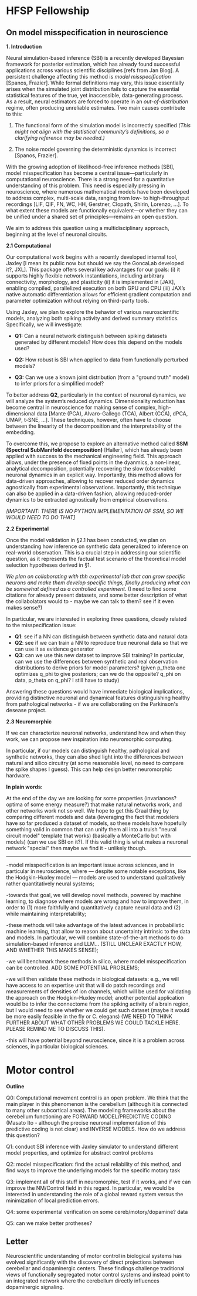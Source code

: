 # HFSP Fellowship

## On model misspecification in neuroscience

**1. Introduction**

Neural simulation-based inference (SBI) is a recently developed Bayesian framework for posterior estimation, which has already found successful applications across various scientific disciplines [refs from Jan Blog]. A persistent challenge affecting this method is *model misspecification* [Spanos, Frazier]. While formal definitions may vary, this issue essentially arises when the simulated joint distribution fails to capture the essential statistical features of the true, yet inaccessible, data-generating process. As a result, neural estimators are forced to operate in an *out-of-distribution* regime, often producing unreliable estimates. Two main causes contribute to this:

1. The functional form of the simulation model is incorrectly specified *(This might not align with the statistical community’s definitions, so a clarifying reference may be needed.)*

2. The noise model governing the deterministic dynamics is incorrect [Spanos, Frazier].

With the growing adoption of likelihood-free inference methods [SBI], model misspecification has become a central issue—particularly in computational neuroscience. There is a strong need for a quantitative understanding of this problem. This need is especially pressing in neuroscience, where numerous mathematical models have been developed to address complex, multi-scale data, ranging from low- to high-throughput recordings [LIF, QIF, FN, WC, HH, Gerstner, Clopath, Shirin, Lorenzo, ...]. To what extent these models are functionally equivalent—or whether they can be unified under a shared set of principles—remains an open question.

We aim to address this question using a multidisciplinary approach, beginning at the level of neuronal circuits.

**2.1 Computational**

Our computational work begins with a recently developed internal tool, Jaxley [I mean its public now but should we say the GoncaLab developed it?,  JXL]. This package offers several key advantages for our goals:  (i) it supports highly flexible network instantiations, including arbitrary connectivity, morphology, and plasticity (ii) it is implemented in [JAX], enabling compiled, parallelized execution on both GPU and CPU (iii) JAX’s native automatic differentiation allows for efficient gradient computation and parameter optimization without relying on third-party tools.

Using Jaxley, we plan to explore the behavior of various neuroscientific models, analyzing both spiking activity and derived summary statistics. Specifically, we will investigate:

- **Q1:** Can a neural network distinguish between spiking datasets generated by different models? How does this depend on the models used?

- **Q2:** How robust is SBI when applied to data from functionally perturbed models?

- **Q3:** Can we use a known joint distribution (from a "ground truth" model) to infer priors for a simplified model?

To better address **Q2**, particularly in the context of neuronal dynamics, we will analyze the system’s reduced dynamics. Dimensionality reduction has become central in neuroscience for making sense of complex, high-dimensional data [Mante (PCA), Alvaro-Gallego (TCA), Albert (CCA), dPCA, UMAP, t-SNE, ...]. These techniques, however, often have to choose between the linearity of the decomposition and the interpretability of the embedding.

To overcome this, we propose to explore an alternative method called **SSM (Spectral SubManifold decomposition)** [Haller], which has already been applied with success to the mechanical engineering field. This approach allows, under the presence of fixed points in the dyanmics, a non-linear, analytical decomposition, potentially recovering the slow (observable) neuronal dynamics in an explicit way. Importantly, this method allows for data-driven approaches, allowing to recover reduced order dynamics agnostically from experimental observations. Importantly, this technique can also be applied in a data-driven fashion, allowing reduced-order dynamics to be extracted agnostically from empirical observations.

*[IMPORTANT: THERE IS NO PYTHON IMPLEMENTATION OF SSM, SO WE WOULD NEED TO DO THAT]*

**2.2 Experimental**

Once the model validation in §2.1 has been conducted, we plan on understanding how inference on synthetic data generalized to inference on real-world observation. This is a crucial step in addressing our scientific question, as it represents the factual test scenario of the theoretical model selection hypotheses derived in §1.

*We plan on collaborating with thh experimental lab that can grow specific neurons and make them develop specific things, finally producing what can be somewhat defined as a controlled experiment*. (I need to find some citations for already present datasets, and some better description of what the collabolators would to - maybe we can talk to them? see if it even makes sense?)

In particular, we are interested in exploring three questions, closely related to the misspecification issue:

- **Q1**: see if a NN can distinguish between synthetic data and natural data
- **Q2**: see if we can train a NN to reproduce true neuronal data so that we
  can use it as evidence generator
- **Q3**: can we use this new dataset to improve SBI training? In particular, can we use the differences between synthetic and real observation distributions to derive priors for model parameters? (given p_theta one optimizes q_phi to give posteriors; can we do the opposite? q_phi on data, p_theta on q_phi? I still have to study)

Answering these questions would have immediate biological implications, providing distinctive neuronal and dynamical features distinguishing healthy from pathological networks - if we are collaborating on the Parkinson's desease project.

**2.3 Neuromorphic**

If we can characterize neuronal networks, understand how and when they work, we can propose new inspiration into neuromorphic computing.

In particular, if our models can distinguish healthy, pathological and synthetic networks, they can also shed light into the differences between natural and silico circuitry (at some reasonable level, no need to compare the spike shapes I guess). This can help design better neuromorphic hardware.

**In plain words:**

At the end of the day we are looking for some properties (invariances? optima of some energy measure?) that make natural networks work, and other networks work not so well. We hope to get this Graal thing by comparing different models and data (leveraging the fact that modelers have so far produced a dataset of models, so these models have hopefully something valid in common that can unify them all into a truish "neural circuit model" template that works) (basically a MonteCarlo but with models) (can we use SBI on it?). If this  valid thing is what makes a neuronal network "special" then maybe we find it - unlikely though.

------------------------------

-model misspecification is an important issue across sciences, and in 
particular in neuroscience, where — despite some notable exceptions, 
like the Hodgkin-Huxley model — models are used to understand 
qualitatively rather quantitatively neural systems;

-towards that goal, we will develop novel methods, powered by machine 
learning, to diagnose where models are wrong and how to improve them, in
 order to (1) more faithfully and quantitatively capture neural data and
 (2) while maintaining interpretability;

-these methods will take advantage of the latest advances in 
probabilistic machine learning, that allow to reason about uncertainty 
intrinsic to the data and models. In particular, we will combine 
state-of-the-art methods to do simulation-based inference and
 LLM... (STILL UNCLEAR EXACTLY HOW, AND WHETHER THIS MAKES SENSE);

-we will benchmark these methods in silico, where model misspecification can be controlled. ADD SOME POTENTIAL PROBLEMS;

-we will then validate these methods in biological datasets: e.g., we 
will have access to an expertise unit that will do patch recordings and 
measurements of densities of ion channels, which will be used for 
validating the approach on the Hodgkin-Huxley model;
 another potential application would be to infer the connectome from the
 spiking activity of a brain region, but I would need to see whether we 
could get such dataset (maybe it would be more easily feasible in the 
fly or C. elegans) (WE NEED TO THINK FURTHER
 ABOUT WHAT OTHER PROBLEMS WE COULD TACKLE HERE. PLEASE REMIND ME TO 
DISCUSS THIS).

-this will have potential beyond neuroscience, since it is a problem across sciences, in particular biological sciences.

# Motor control

**Outline**

Q0: Computational movement control is an open problem. We think that the main player in this phenomenon is the cerebellum (although it is connected to many other subcortical areas). The modeling frameworks about the cerebellum functioning are FORWARD MODEL/PREDICTIVE CODING (Masato Ito - although the precise neuronal implementation of this predictive coding is not clear) and INVERSE MODELS. How do we address this question?

Q1: conduct SBI inference with Jaxley simulator to understand different model properties, and optimize for abstract control problems

Q2: model misspecification: find the actual reliability of this method, and find ways to improve the underlying models for the specific motory task

Q3: implement all of this stuff in neuromorphic, test if it works, and if we can improve the NM/Control field in this regard. In particular, we would be interested in understanding the role of a global reward system versus the minimization of local prediction errors.

Q4: some experimental verification on some cereb/motory/dopamine? data

Q5: can we make better protheses?

## Letter

Neuroscientific understanding of motor control in biological systems has evolved 
significantly with the discovery of direct projections between cerebellar and dopaminergic centers. These findings challenge traditional views of 
functionally segregated motor control systems and instead point to an 
integrated network where the cerebellum directly influences dopaminergic
 signaling.
